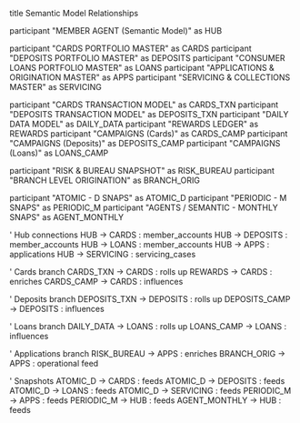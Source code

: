 title Semantic Model Relationships

participant "MEMBER AGENT (Semantic Model)" as HUB

participant "CARDS PORTFOLIO MASTER" as CARDS
participant "DEPOSITS PORTFOLIO MASTER" as DEPOSITS
participant "CONSUMER LOANS PORTFOLIO MASTER" as LOANS
participant "APPLICATIONS & ORIGINATION MASTER" as APPS
participant "SERVICING & COLLECTIONS MASTER" as SERVICING

participant "CARDS TRANSACTION MODEL" as CARDS_TXN
participant "DEPOSITS TRANSACTION MODEL" as DEPOSITS_TXN
participant "DAILY DATA MODEL" as DAILY_DATA
participant "REWARDS LEDGER" as REWARDS
participant "CAMPAIGNS (Cards)" as CARDS_CAMP
participant "CAMPAIGNS (Deposits)" as DEPOSITS_CAMP
participant "CAMPAIGNS (Loans)" as LOANS_CAMP

participant "RISK & BUREAU SNAPSHOT" as RISK_BUREAU
participant "BRANCH LEVEL ORIGINATION" as BRANCH_ORIG

participant "ATOMIC - D SNAPS" as ATOMIC_D
participant "PERIODIC - M SNAPS" as PERIODIC_M
participant "AGENTS / SEMANTIC - MONTHLY SNAPS" as AGENT_MONTHLY

' Hub connections
HUB -> CARDS : member_accounts
HUB -> DEPOSITS : member_accounts
HUB -> LOANS : member_accounts
HUB -> APPS : applications
HUB -> SERVICING : servicing_cases

' Cards branch
CARDS_TXN -> CARDS : rolls up
REWARDS -> CARDS : enriches
CARDS_CAMP -> CARDS : influences

' Deposits branch
DEPOSITS_TXN -> DEPOSITS : rolls up
DEPOSITS_CAMP -> DEPOSITS : influences

' Loans branch
DAILY_DATA -> LOANS : rolls up
LOANS_CAMP -> LOANS : influences

' Applications branch
RISK_BUREAU -> APPS : enriches
BRANCH_ORIG -> APPS : operational feed

' Snapshots
ATOMIC_D -> CARDS : feeds
ATOMIC_D -> DEPOSITS : feeds
ATOMIC_D -> LOANS : feeds
ATOMIC_D -> SERVICING : feeds
PERIODIC_M -> APPS : feeds
PERIODIC_M -> HUB : feeds
AGENT_MONTHLY -> HUB : feeds
